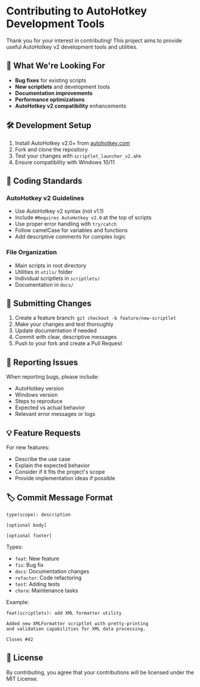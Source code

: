 # Contributing to AutoHotkey Development Tools

Thank you for your interest in contributing! This project aims to provide useful AutoHotkey v2 development tools and utilities.

## 🎯 What We're Looking For

- **Bug fixes** for existing scripts
- **New scriptlets** and development tools
- **Documentation improvements**
- **Performance optimizations**
- **AutoHotkey v2 compatibility** enhancements

## 🛠️ Development Setup

1. Install AutoHotkey v2.0+ from [autohotkey.com](https://autohotkey.com)
2. Fork and clone the repository
3. Test your changes with `scriptlet_launcher_v2.ahk`
4. Ensure compatibility with Windows 10/11

## 📝 Coding Standards

### AutoHotkey v2 Guidelines
- Use AutoHotkey v2 syntax (not v1.1)
- Include `#Requires AutoHotkey v2.0` at the top of scripts
- Use proper error handling with `try/catch`
- Follow camelCase for variables and functions
- Add descriptive comments for complex logic

### File Organization
- Main scripts in root directory
- Utilities in `utils/` folder
- Individual scriptlets in `scriptlets/`
- Documentation in `docs/`

## 🚀 Submitting Changes

1. Create a feature branch: `git checkout -b feature/new-scriptlet`
2. Make your changes and test thoroughly
3. Update documentation if needed
4. Commit with clear, descriptive messages
5. Push to your fork and create a Pull Request

## 🐛 Reporting Issues

When reporting bugs, please include:
- AutoHotkey version
- Windows version
- Steps to reproduce
- Expected vs actual behavior
- Relevant error messages or logs

## 💡 Feature Requests

For new features:
- Describe the use case
- Explain the expected behavior
- Consider if it fits the project's scope
- Provide implementation ideas if possible

## 🏷️ Commit Message Format

```
type(scope): description

[optional body]

[optional footer]
```

Types:
- `feat`: New feature
- `fix`: Bug fix
- `docs`: Documentation changes
- `refactor`: Code refactoring
- `test`: Adding tests
- `chore`: Maintenance tasks

Example:
```
feat(scriptlets): add XML formatter utility

Added new XMLFormatter scriptlet with pretty-printing
and validation capabilities for XML data processing.

Closes #42
```

## 📄 License

By contributing, you agree that your contributions will be licensed under the MIT License.
